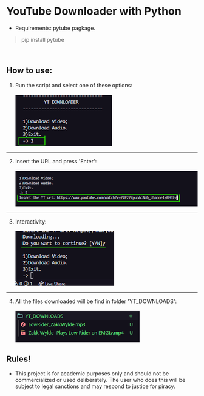 # YouTube Downloader with Python
- Requirements: pytube pagkage.
> pip install pytube

<br>

## How to use:
1. Run  the script and select one of these options:<br><br>
<img src =  "https://github.com/GabrielZuany/Python/blob/master/Projects/YouTubeDownloader/media/op.png" /><br>
---
2. Insert the URL and press 'Enter':<br><br>
<img src = "https://github.com/GabrielZuany/Python/blob/master/Projects/YouTubeDownloader/media/url.png"/><br>
---
3. Interactivity:<br><br>
<img src = "https://github.com/GabrielZuany/Python/blob/master/Projects/YouTubeDownloader/media/loop.png" /><br>
---
4. All the files downloaded will be find in folder 'YT_DOWNLOADS':<br><br>
<img src = "https://github.com/GabrielZuany/Python/blob/master/Projects/YouTubeDownloader/media/download.png" /><br>

## **Rules**!
- This project is for academic purposes only and should not be commercialized or used deliberately.
The user who does this will be subject to legal sanctions and may respond to justice for piracy.

